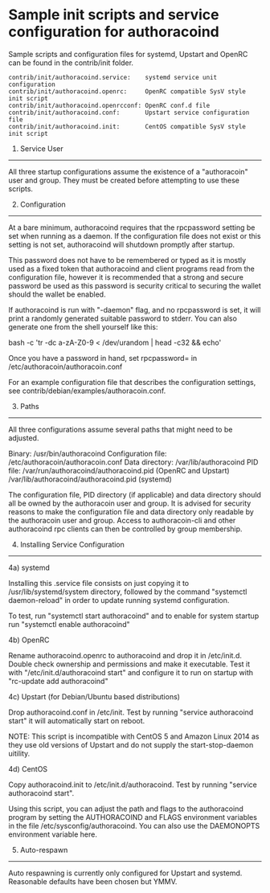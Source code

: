 Sample init scripts and service configuration for authoracoind
==========================================================

Sample scripts and configuration files for systemd, Upstart and OpenRC
can be found in the contrib/init folder.

    contrib/init/authoracoind.service:    systemd service unit configuration
    contrib/init/authoracoind.openrc:     OpenRC compatible SysV style init script
    contrib/init/authoracoind.openrcconf: OpenRC conf.d file
    contrib/init/authoracoind.conf:       Upstart service configuration file
    contrib/init/authoracoind.init:       CentOS compatible SysV style init script

1. Service User
---------------------------------

All three startup configurations assume the existence of a "authoracoin" user
and group.  They must be created before attempting to use these scripts.

2. Configuration
---------------------------------

At a bare minimum, authoracoind requires that the rpcpassword setting be set
when running as a daemon.  If the configuration file does not exist or this
setting is not set, authoracoind will shutdown promptly after startup.

This password does not have to be remembered or typed as it is mostly used
as a fixed token that authoracoind and client programs read from the configuration
file, however it is recommended that a strong and secure password be used
as this password is security critical to securing the wallet should the
wallet be enabled.

If authoracoind is run with "-daemon" flag, and no rpcpassword is set, it will
print a randomly generated suitable password to stderr.  You can also
generate one from the shell yourself like this:

bash -c 'tr -dc a-zA-Z0-9 < /dev/urandom | head -c32 && echo'

Once you have a password in hand, set rpcpassword= in /etc/authoracoin/authoracoin.conf

For an example configuration file that describes the configuration settings,
see contrib/debian/examples/authoracoin.conf.

3. Paths
---------------------------------

All three configurations assume several paths that might need to be adjusted.

Binary:              /usr/bin/authoracoind
Configuration file:  /etc/authoracoin/authoracoin.conf
Data directory:      /var/lib/authoracoind
PID file:            /var/run/authoracoind/authoracoind.pid (OpenRC and Upstart)
                     /var/lib/authoracoind/authoracoind.pid (systemd)

The configuration file, PID directory (if applicable) and data directory
should all be owned by the authoracoin user and group.  It is advised for security
reasons to make the configuration file and data directory only readable by the
authoracoin user and group.  Access to authoracoin-cli and other authoracoind rpc clients
can then be controlled by group membership.

4. Installing Service Configuration
-----------------------------------

4a) systemd

Installing this .service file consists on just copying it to
/usr/lib/systemd/system directory, followed by the command
"systemctl daemon-reload" in order to update running systemd configuration.

To test, run "systemctl start authoracoind" and to enable for system startup run
"systemctl enable authoracoind"

4b) OpenRC

Rename authoracoind.openrc to authoracoind and drop it in /etc/init.d.  Double
check ownership and permissions and make it executable.  Test it with
"/etc/init.d/authoracoind start" and configure it to run on startup with
"rc-update add authoracoind"

4c) Upstart (for Debian/Ubuntu based distributions)

Drop authoracoind.conf in /etc/init.  Test by running "service authoracoind start"
it will automatically start on reboot.

NOTE: This script is incompatible with CentOS 5 and Amazon Linux 2014 as they
use old versions of Upstart and do not supply the start-stop-daemon uitility.

4d) CentOS

Copy authoracoind.init to /etc/init.d/authoracoind. Test by running "service authoracoind start".

Using this script, you can adjust the path and flags to the authoracoind program by
setting the AUTHORACOIND and FLAGS environment variables in the file
/etc/sysconfig/authoracoind. You can also use the DAEMONOPTS environment variable here.

5. Auto-respawn
-----------------------------------

Auto respawning is currently only configured for Upstart and systemd.
Reasonable defaults have been chosen but YMMV.
